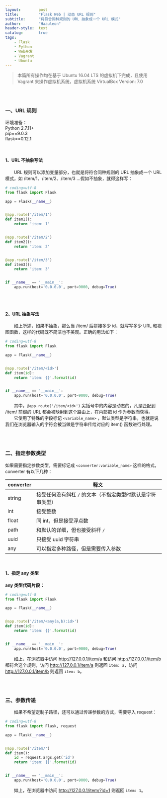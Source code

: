 ```yaml
---
layout:        post
title:         "Flask Web | 动态 URL 规则"
subtitle:      "将符合同种规则的 URL 抽象成一个 URL 模式"
author:        "Haauleon"
header-style:  text
catalog:       true
tags:
    - Flask
    - Python
    - Web开发
    - Vagrant
    - Ubuntu
---
```


> 本篇所有操作均在基于 Ubuntu 16.04 LTS 的虚拟机下完成，且使用 Vagrant 来操作虚拟机系统，虚拟机系统 VirtualBox Version: 7.0 

<br>
<br>

### 一、URL 规则
环境准备：     
Python 2.7.11+      
pip==9.0.3     
flask==0.12.1    

<br>

#### 1、URL 不抽象写法
&emsp;&emsp;URL 规则可以添加变量部分，也就是将符合同种规则的 URL 抽象成一个 URL 模式，如 /item/1、/item/2、/item/3 ...假如不抽象，就得这样写：     
```python
# coding=utf-8
from flask import Flask

app = Flask(__name__)


@app.route('/item/1')
def item1():
    return 'item: 1'


@app.route('/item/2')
def item2():
    return 'item: 2'


@app.route('/item/3')
def item3():
    return 'item: 3'


if __name__ == '__main__':
    app.run(host='0.0.0.0', port=9000, debug=True)
```

<br>
<br>

#### 2、URL 抽象写法
&emsp;&emsp;如上所述，如果不抽象，那么当 /item/ 后拼接多少 id，就写写多少 URL 和视图函数，这样的代码既不简洁也不美观。正确的用法如下：      
```python
# coding=utf-8
from flask import Flask

app = Flask(__name__)


@app.route('/item/<id>')
def item(id):
    return 'item: {}'.format(id)


if __name__ == '__main__':
    app.run(host='0.0.0.0', port=9000, debug=True)
```

&emsp;&emsp;其中，`@app.route('/item/<id>')` 尖括号中的内容是动态的，凡是匹配到 /item/ 前缀的 URL 都会被映射到这个路由上，在内部把 id 作为参数而获得。     
&emsp;&emsp;它使用了特殊的字段标记 `<variable_name>` ，默认类型是字符串，也就是说我们在浏览器输入的字符会被当做是字符串传给对应的 item() 函数进行处理。   

<br>
<br>

### 二、指定参数类型
如果需要指定参数类型，需要标记成 `<converter:variable_name>` 这样的格式， converter 有以下几种：      

|converter|释义|
|----|----|
|string|接受任何没有斜杠 `/` 的文本（不指定类型时默认是字符串类型）|
|int|接受整数|
|float|同 int，但是接受浮点数|
|path|和默认的详细，但也接受斜杆 `/`|
|uuid|只接受 uuid 字符串|
|any|可以指定多种路径，但是需要传入参数|

<br>

#### 1、指定 any 类型
**any 类型代码片段：**       
```python
# coding=utf-8
from flask import Flask

app = Flask(__name__)


@app.route('/item/<any(a,b):id>')
def item(id):
    return 'item: {}'.format(id)


if __name__ == '__main__':
    app.run(host='0.0.0.0', port=9000, debug=True)
```

&emsp;&emsp;如上，在浏览器中访问 http://127.0.0.1/item/a 和访问 http://127.0.0.1/item/b 都符合这个规则，访问 http://127.0.0.1/item/a 则返回 `item: a`，访问 http://127.0.0.1/item/b 则返回 `item: b`。    

<br>
<br>

### 三、参数传递
&emsp;&emsp;如果不希望定制子路径，还可以通过传递参数的方式，需要导入 request：             
```python
# coding=utf-8
from flask import Flask, request

app = Flask(__name__)


@app.route('/item/')
def item():
    id = request.args.get('id')
    return 'item: {}'.format(id)


if __name__ == '__main__':
    app.run(host='0.0.0.0', port=9000, debug=True)
```

&emsp;&emsp;如上，在浏览器中访问 http://127.0.0.1/item/?id=1 则返回 `item: 1`。